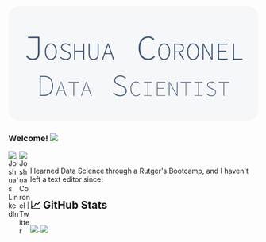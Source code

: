 ![Header](./JoshuaCoronel.png "Header")
### Welcome! <img src="https://media.giphy.com/media/hvRJCLFzcasrR4ia7z/giphy.gif" width="25px">
<a href="https://www.linkedin.com/in/joshuacoronel/">
<img align="left" alt="Joshua's LinkedIn" width="22px" src="https://raw.githubusercontent.com/peterthehan/peterthehan/master/assets/linkedin.svg" />
</a>
<a href="https://twitter.com/joshiecoronel">
  <img align="left" alt="Joshua Coronel | Twitter" width="22px" src="https://raw.githubusercontent.com/peterthehan/peterthehan/master/assets/twitter.svg" />
</a>

<br />

I learned Data Science through a Rutger's Bootcamp, and I haven't left a text editor since! 

## &#x1f4c8; GitHub Stats
<a href="https://github.com/anuraghazra/github-readme-stats">
  <img align="center" src="https://github-readme-stats.vercel.app/api?username=joshuajonme&count_private=true&show_icons=true&theme=graywhite" />
</a>
<a href="https://github.com/anuraghazra/github-readme-stats">
  <img align="center" src="https://github-readme-stats.vercel.app/api/top-langs/?username=joshuajonme&layout=compact&theme=graywhite" />
</a>
